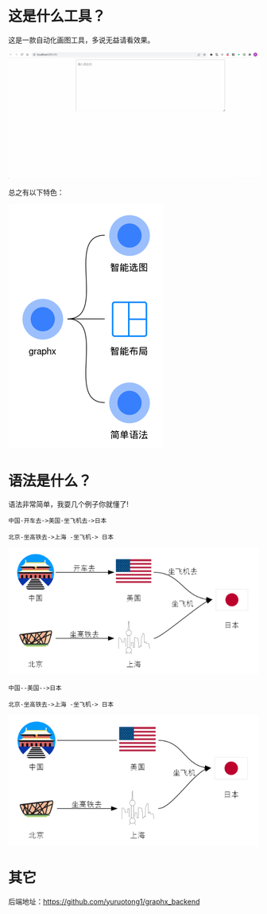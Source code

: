 # 这是什么工具？

这是一款自动化画图工具，多说无益请看效果。

![](document/picture/show.gif)

总之有以下特色：
    
![](document/picture/feature.png)

# 语法是什么？

语法非常简单，我耍几个例子你就懂了!

```
中国-开车去->美国-坐飞机去->日本

北京-坐高铁去->上海 -坐飞机-> 日本
```

![](document/picture/example1.png)

```
中国--美国-->日本

北京-坐高铁去->上海 -坐飞机-> 日本
```

![](document/picture/example2.png)

# 其它

后端地址：https://github.com/yuruotong1/graphx_backend